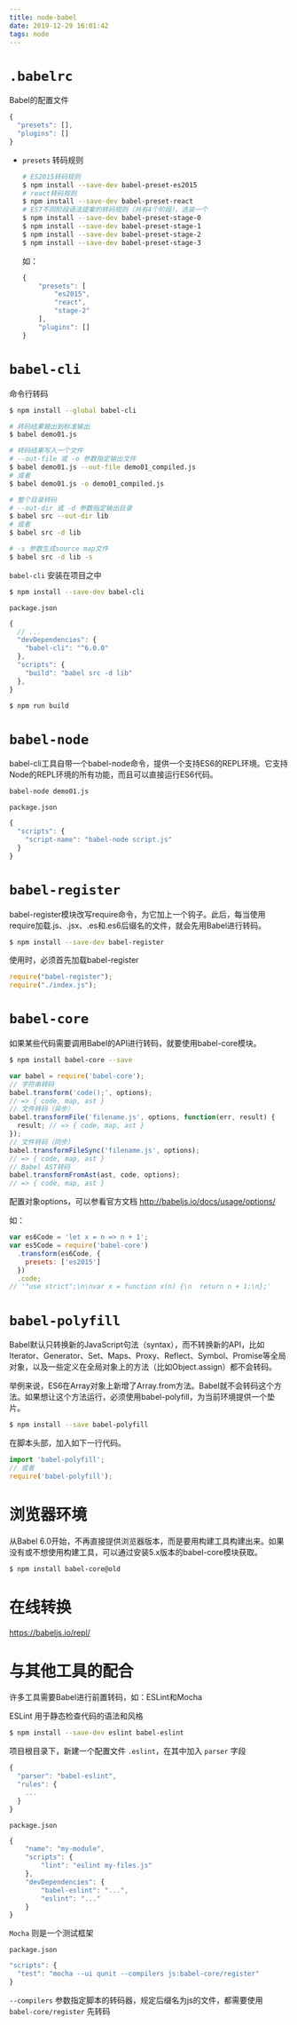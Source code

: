 ```yaml
---
title: node-babel
date: 2019-12-29 16:01:42
tags: node
---
```


# `.babelrc`

Babel的配置文件

```js
{
  "presets": [],
  "plugins": []
}
```

<!-- more -->

- `presets` 转码规则

    ```sh
    # ES2015转码规则
    $ npm install --save-dev babel-preset-es2015
    # react转码规则
    $ npm install --save-dev babel-preset-react
    # ES7不同阶段语法提案的转码规则（共有4个阶段），选装一个
    $ npm install --save-dev babel-preset-stage-0
    $ npm install --save-dev babel-preset-stage-1
    $ npm install --save-dev babel-preset-stage-2
    $ npm install --save-dev babel-preset-stage-3
    ```

    如：

    ```js
    {
        "presets": [
            "es2015",
            "react",
            "stage-2"
        ],
        "plugins": []
    }
    ```

# `babel-cli`

命令行转码

```sh
$ npm install --global babel-cli

# 转码结果输出到标准输出
$ babel demo01.js

# 转码结果写入一个文件
# --out-file 或 -o 参数指定输出文件
$ babel demo01.js --out-file demo01_compiled.js
# 或者
$ babel demo01.js -o demo01_compiled.js

# 整个目录转码
# --out-dir 或 -d 参数指定输出目录
$ babel src --out-dir lib
# 或者
$ babel src -d lib

# -s 参数生成source map文件
$ babel src -d lib -s
```

`babel-cli` 安装在项目之中

```sh
$ npm install --save-dev babel-cli
```

`package.json`

```js
{
  // ...
  "devDependencies": {
    "babel-cli": "^6.0.0"
  },
  "scripts": {
    "build": "babel src -d lib"
  },
}
```

```sh
$ npm run build
```

# `babel-node`

babel-cli工具自带一个babel-node命令，提供一个支持ES6的REPL环境。它支持Node的REPL环境的所有功能，而且可以直接运行ES6代码。

```sh
babel-node demo01.js
```

`package.json`

```js
{
  "scripts": {
    "script-name": "babel-node script.js"
  }
}
```

# `babel-register`

babel-register模块改写require命令，为它加上一个钩子。此后，每当使用require加载.js、.jsx、.es和.es6后缀名的文件，就会先用Babel进行转码。

```sh
$ npm install --save-dev babel-register
```

使用时，必须首先加载babel-register

```js
require("babel-register");
require("./index.js");
```

# `babel-core`

如果某些代码需要调用Babel的API进行转码，就要使用babel-core模块。

```sh
$ npm install babel-core --save
```

```js
var babel = require('babel-core');
// 字符串转码
babel.transform('code();', options);
// => { code, map, ast }
// 文件转码（异步）
babel.transformFile('filename.js', options, function(err, result) {
  result; // => { code, map, ast }
});
// 文件转码（同步）
babel.transformFileSync('filename.js', options);
// => { code, map, ast }
// Babel AST转码
babel.transformFromAst(ast, code, options);
// => { code, map, ast }
```

配置对象options，可以参看官方文档 http://babeljs.io/docs/usage/options/

如：

```js
var es6Code = 'let x = n => n + 1';
var es5Code = require('babel-core')
  .transform(es6Code, {
    presets: ['es2015']
  })
  .code;
// '"use strict";\n\nvar x = function x(n) {\n  return n + 1;\n};'
```

# `babel-polyfill`

Babel默认只转换新的JavaScript句法（syntax），而不转换新的API，比如Iterator、Generator、Set、Maps、Proxy、Reflect、Symbol、Promise等全局对象，以及一些定义在全局对象上的方法（比如Object.assign）都不会转码。

举例来说，ES6在Array对象上新增了Array.from方法。Babel就不会转码这个方法。如果想让这个方法运行，必须使用babel-polyfill，为当前环境提供一个垫片。

```sh
$ npm install --save babel-polyfill
```

在脚本头部，加入如下一行代码。

```js
import 'babel-polyfill';
// 或者
require('babel-polyfill');
```

# 浏览器环境

从Babel 6.0开始，不再直接提供浏览器版本，而是要用构建工具构建出来。如果没有或不想使用构建工具，可以通过安装5.x版本的babel-core模块获取。

```sh
$ npm install babel-core@old
```

# 在线转换

https://babeljs.io/repl/

# 与其他工具的配合

许多工具需要Babel进行前置转码，如：ESLint和Mocha

ESLint 用于静态检查代码的语法和风格

```sh
$ npm install --save-dev eslint babel-eslint
```

项目根目录下，新建一个配置文件 `.eslint`，在其中加入 `parser` 字段

```js
{
  "parser": "babel-eslint",
  "rules": {
    ...
  }
}
```

`package.json`

```js  
{
    "name": "my-module",
    "scripts": {
        "lint": "eslint my-files.js"
    },
    "devDependencies": {
        "babel-eslint": "...",
        "eslint": "..."
    }
}
```

`Mocha` 则是一个测试框架

`package.json`

```js
"scripts": {
  "test": "mocha --ui qunit --compilers js:babel-core/register"
}
```

`--compilers` 参数指定脚本的转码器，规定后缀名为js的文件，都需要使用 `babel-core/register` 先转码